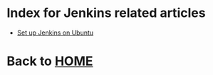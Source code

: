# Index for Jenkins related articles

- [Set up Jenkins on Ubuntu](./0001_set_up_Jenkins_on_Ubuntu.md)

# Back to [HOME](../README.md)

